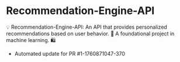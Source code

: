 # Recommendation-Engine-API
💡 Recommendation-Engine-API: An API that provides personalized recommendations based on user behavior. 🧠 A foundational project in machine learning. 🛍️


- Automated update for PR #1-1760871047-370